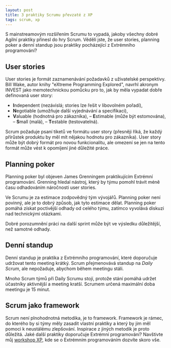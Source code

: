 ```yaml
---
layout: post
title: 3 praktiky Scrumu převzaté z XP
tags: scrum, xp
---
```


S mainstreamovým rozšířením Scrumu to vypadá, jakoby všechny dobré Agilní praktiky
přinesl do hry Scrum. Věděli jste, že user stories, planning poker a denní standup jsou praktiky
pocházející z Extrémního programování?

## User stories

User stories je formát zaznamenávání požadavků z uživatelské perspektivy.
Bill Wake, autor knihy "eXtreme Programming Explored", navrhl akronym INVEST jako memotechnickou
pomůcku pro to, jak by měla vypadat dobře definovaná user story:

- **I**ndependent (nezávislá; stories lze řešit v libovolném pořadí),
- **N**egotiable (umožňuje další vyjednávání a specifikaci),
- **V**aluable (hodnotná pro zákazníka),
– **E**stimable (může být estomována),
– **S**mall (malá),
– **T**estable (testovatelná).

Scrum požaduje psaní tiketů ve formátu user story (přesněji říká, že každý přírůstek produktu by měl mít
nějakou hodnotu pro zákazníka). User story může být dobrý formát pro novou funkcionalitu, ale
omezení se jen na tento formát může vést k opomíjení jiné důležité práce.

## Planning poker

Planning poker byl objeven James Grenningem praktikujícím Extrémní programování. Grenning hledal nástroj,
který by týmu pomohl trávit méně času odhadováním náročnosti user stories.

Ve Scrumu je za estimace zodpovědný tým vývojářů. Planning poker není povinný, ale je to dobrý způsob,
jak tyto estimace dělat. Planning poker pomáhá získat poctivější odhady od celého týmu, zatímco
vyvolává diskuzi nad technickými otázkami.

Dobré porozumnění práci na další sprint může být ve výsledku důležitější, než samotné odhady.

## Denní standup

Denní standup je praktika z Extrémního programování, které doporučuje udržovat tento meeting krátký.
Scrum přejmenovává standup na *Daily Scrum*, ale nepožaduje, abychom během meetingu stáli.

Mnoho Scrum týmů při Daily Scrumu stojí, protože stání pomáhá udržet účastníky aktivnější
a meeting kratší. Scrumem určená maximální doba meetingu je 15 minut.

## Scrum jako framework

Scrum není plnohodnotná metodika, je to framework. Framework je rámec, do kterého by si týmy
měly zasadit vlastní praktiky a který by jim měl pomoci k neustálému zlepšování.
Inspirace z jiných metodik je proto důležitá. Jaké další praktiky doporučuje Extrémní programování?
Navštivte můj [workshop XP](/sluzby), kde se o Extrémním programováním dozvíte skoro vše.
